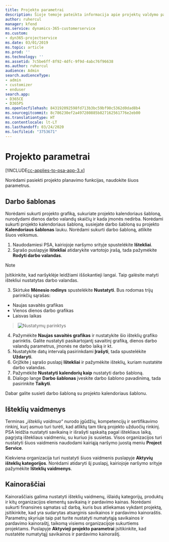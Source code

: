 ```yaml
---
title: Projekto parametrai
description: Šioje temoje pateikta informacija apie projektų valdymo parametrus.
author: ruhercul
manager: kfend
ms.service: dynamics-365-customerservice
ms.custom:
- dyn365-projectservice
ms.date: 03/01/2019
ms.topic: article
ms.prod: ''
ms.technology: ''
ms.assetid: 7c5be6ff-8f92-4dfc-9f9d-4abc76f96638
ms.author: ruhercul
audience: Admin
search.audienceType:
- admin
- customizer
- enduser
search.app:
- D365CE
- D365PS
ms.openlocfilehash: 843192092598fd713b3bc59bf90c5362d0dad8b4
ms.sourcegitcommit: 8c786230ef2a497280885b827162561776e2eb00
ms.translationtype: HT
ms.contentlocale: lt-LT
ms.lasthandoff: 03/24/2020
ms.locfileid: "3753671"
---
```

# <a name="project-settings"></a>Projekto parametrai

[!INCLUDE[cc-applies-to-psa-app-3.x](../includes/cc-applies-to-psa-app-3x.md)]

Norėdami pasiekti projekto planavimo funkcijas, naudokite šiuos parametrus.

## <a name="work-template"></a>Darbo šablonas

Norėdami sukurti projekto grafiką, sukuriate projekto kalendoriaus šabloną, nurodydami dienos darbo valandų skaičių ir kada įmonės nedirba. Norėdami sukurti projekto kalendoriaus šabloną, susiejate darbo šabloną su projekto **Kalendoriaus šablonas** lauku. Norėdami sukurti darbo šabloną, atlikite šiuos veiksmus.

1. Naudodamiesi PSA, kairiojoje naršymo srityje spustelėkite **Ištekliai**. 
2. Sąrašo puslapyje **Ištekliai** atidarykite vartotojo įrašą, tada pažymėkite **Rodyti darbo valandas**.

  > [!NOTE]
  > Įsitikinkite, kad naršyklėje leidžiami iššokantieji langai. Taip galėsite matyti ištekliui nustatytas darbo valandas.
  
3. Skirtuke **Mėnesio rodinys** spustelėkite **Nustatyti**. Bus rodomas trijų parinkčių sąrašas: 

  - Naujas savaitės grafikas
  - Vienos dienos darbo grafikas
  - Laisvas laikas

> ![Nustatymų parinktys](media/project-13.png)

4. Pažymėkite **Naujas savaitės grafikas** ir nustatykite šio išteklių grafiko parinktis. Galite nustatyti pasikartojantį savaitinį grafiką, dienos darbo valandų parametrus, įmonės ne darbo laiką ir kt.
5. Nustatykite datų intervalą pasirinkdami **Įrašyti**, tada spustelėkite **Uždaryti**. 
6. Grįžkite į sąrašo puslapį **Ištekliai** ir pažymėkite išteklių, kuriam nustatėte darbo valandas. 
7. Pažymėkite **Nustatyti kalendorių kaip** nustatyti darbo šabloną. 
8. Dialogo lange **Darbo šablonas** įveskite darbo šablono pavadinimą, tada pasirinkite **Taikyti**. 

Dabar galite susieti darbo šabloną su projekto kalendoriaus šablonu.

## <a name="resource-roles"></a>Išteklių vaidmenys

Terminas „*išteklių vaidmuo*“ nurodo įgūdžių, kompetencijų ir sertifikavimo rinkinį, kurį asmuo turi turėti, kad atliktų tam tikrą projekto užduočių rinkinį. PSA leidžia nustatyti savikainą ir išrašyti sąskaitą pagal ištekliaus laiką, pagrįstą ištekliaus vaidmeniu, su kuriuo jis susietas. Visos organizacijos turi nustatyti šiuos vaidmenis naudodami kairiąją naršymo juostą meniu **Project Service**.

Kiekviena organizacija turi nustatyti šiuos vaidmenis puslapyje **Aktyvių išteklių kategorijos**. Norėdami atidaryti šį puslapį, kairiojoje naršymo srityje pažymėkite **Išteklių vaidmenys**.

## <a name="price-lists"></a>Kainoraščiai

Kainoraščiais galima nustatyti išteklių vaidmenų, išlaidų kategorijų, produktų ir kitų organizacijos elementų savikainą ir pardavimo kainas. Norėdami sukurti finansines sąmatas už darbą, kuris bus atliekamas vykdant projektą, įsitikinkite, kad yra sudarytas atsarginis savikainos ir pardavimo kainoraštis. Parametrų skyriuje taip pat turite nustatyti numatytąją savikainos ir pardavimo kainoraštį, taikomą visiems organizacijoje sukurtiems projektams. Puslapyje **Aktyvieji projekto parametrai** įsitikinkite, kad nustatėte numatytąjį savikainos ir pardavimo kainoraštį.
